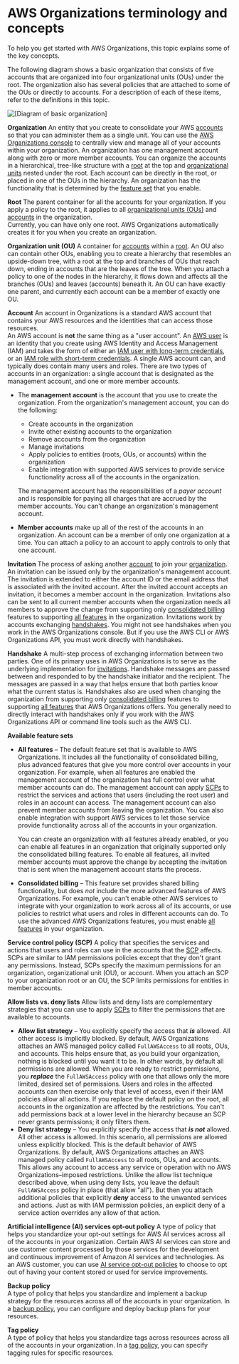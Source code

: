 # AWS Organizations terminology and concepts<a name="orgs_getting-started_concepts"></a>

To help you get started with AWS Organizations, this topic explains some of the key concepts\. 

The following diagram shows a basic organization that consists of five accounts that are organized into four organizational units \(OUs\) under the root\. The organization also has several policies that are attached to some of the OUs or directly to accounts\. For a description of each of these items, refer to the definitions in this topic\.

![\[Diagram of basic organization\]](http://docs.aws.amazon.com/organizations/latest/userguide/images/AccountOuDiagram.png)

**Organization**  <a name="org"></a>
An entity that you create to consolidate your AWS [accounts](#account) so that you can administer them as a single unit\. You can use the [AWS Organizations console](https://console.aws.amazon.com/organizations/) to centrally view and manage all of your accounts within your organization\. An organization has one management account along with zero or more member accounts\. You can organize the accounts in a hierarchical, tree\-like structure with a [root](#root) at the top and [organizational units](#organizationalunit) nested under the root\. Each account can be directly in the root, or placed in one of the OUs in the hierarchy\. An organization has the functionality that is determined by the [feature set](#feature-set) that you enable\. 

**Root**  <a name="root"></a>
The parent container for all the accounts for your organization\. If you apply a policy to the root, it applies to all [organizational units \(OUs\)](#organizationalunit) and [accounts](#account) in the organization\.  
Currently, you can have only one root\. AWS Organizations automatically creates it for you when you create an organization\.

**Organization unit \(OU\)**  <a name="organizationalunit"></a>
A container for [accounts](#account) within a [root](#root)\. An OU also can contain other OUs, enabling you to create a hierarchy that resembles an upside\-down tree, with a root at the top and branches of OUs that reach down, ending in accounts that are the leaves of the tree\. When you attach a policy to one of the nodes in the hierarchy, it flows down and affects all the branches \(OUs\) and leaves \(accounts\) beneath it\. An OU can have exactly one parent, and currently each account can be a member of exactly one OU\.

**Account**  <a name="account"></a>
An account in Organizations is a standard AWS account that contains your AWS resources and the identities that can access those resources\.   
An AWS account is **not** the same thing as a "user account"\. An [AWS user](https://docs.aws.amazon.com/IAM/latest/UserGuide/introduction_identity-management.html#intro-identity-users) is an identity that you create using AWS Identity and Access Management \(IAM\) and takes the form of either an [IAM user with long\-term credentials](https://docs.aws.amazon.com/IAM/latest/UserGuide/id_users.html), or an [IAM role with short\-term credentials](https://docs.aws.amazon.com/IAM/latest/UserGuide/id_roles.html)\. A single AWS account can, and typically does contain many users and roles\.
There are two types of accounts in an organization: a single account that is designated as the management account, and one or more member accounts\.  
+ The **management account** is the account that you use to create the organization\. From the organization's management account, you can do the following:
  + Create accounts in the organization
  + Invite other existing accounts to the organization
  + Remove accounts from the organization
  + Manage invitations
  + Apply policies to entities \(roots, OUs, or accounts\) within the organization
  + Enable integration with supported AWS services to provide service functionality across all of the accounts in the organization\.

  The management account has the responsibilities of a *payer account* and is responsible for paying all charges that are accrued by the member accounts\. You can't change an organization's management account\.
+ **Member accounts** make up all of the rest of the accounts in an organization\. An account can be a member of only one organization at a time\. You can attach a policy to an account to apply controls to only that one account\. 

**Invitation**  <a name="invite"></a>
The process of asking another [account](#account) to join your [organization](#org)\. An invitation can be issued only by the organization's management account\. The invitation is extended to either the account ID or the email address that is associated with the invited account\. After the invited account accepts an invitation, it becomes a member account in the organization\. Invitations also can be sent to all current member accounts when the organization needs all members to approve the change from supporting only [consolidated billing](#feature-set-cb-only) features to supporting [all features](#feature-set-all) in the organization\. Invitations work by accounts exchanging [handshakes](#handshake)\. You might not see handshakes when you work in the AWS Organizations console\. But if you use the AWS CLI or AWS Organizations API, you must work directly with handshakes\.

**Handshake**  <a name="handshake"></a>
A multi\-step process of exchanging information between two parties\. One of its primary uses in AWS Organizations is to serve as the underlying implementation for [invitations](#invite)\. Handshake messages are passed between and responded to by the handshake initiator and the recipient\. The messages are passed in a way that helps ensure that both parties know what the current status is\. Handshakes also are used when changing the organization from supporting only [consolidated billing](#feature-set-cb-only) features to supporting [all features](#feature-set-all) that AWS Organizations offers\. You generally need to directly interact with handshakes only if you work with the AWS Organizations API or command line tools such as the AWS CLI\.

**Available feature sets**  <a name="feature-set"></a>
+ <a name="feature-set-all"></a>**All features** – The default feature set that is available to AWS Organizations\. It includes all the functionality of consolidated billing, plus advanced features that give you more control over accounts in your organization\. For example, when all features are enabled the management account of the organization has full control over what member accounts can do\. The management account can apply [SCPs](orgs_manage_policies_scps.md) to restrict the services and actions that users \(including the root user\) and roles in an account can access\. The management account can also prevent member accounts from leaving the organization\. You can also enable integration with support AWS services to let those service provide functionality across all of the accounts in your organization\.

  You can create an organization with all features already enabled, or you can enable all features in an organization that originally supported only the consolidated billing features\. To enable all features, all invited member accounts must approve the change by accepting the invitation that is sent when the management account starts the process\.
+ <a name="feature-set-cb-only"></a>**Consolidated billing** – This feature set provides shared billing functionality, but does *not* include the more advanced features of AWS Organizations\. For example, you can't enable other AWS services to integrate with your organization to work across all of its accounts, or use policies to restrict what users and roles in different accounts can do\. To use the advanced AWS Organizations features, you must enable [all features](#feature-set-all) in your organization\.

**Service control policy \(SCP\)**  <a name="scp"></a>
A policy that specifies the services and actions that users and roles can use in the accounts that the [SCP](orgs_manage_policies_scps.md) affects\. SCPs are similar to IAM permissions policies except that they don't grant any permissions\. Instead, SCPs specify the maximum permissions for an organization, organizational unit \(OU\), or account\. When you attach an SCP to your organization root or an OU, the SCP limits permissions for entities in member accounts\. 

**Allow lists vs\. deny lists**  <a name="allowlist_denylist"></a>
Allow lists and deny lists are complementary strategies that you can use to apply [SCPs](orgs_manage_policies_scps.md) to filter the permissions that are available to accounts\.  
+ <a name="allowlist"></a>**Allow list strategy** – You explicitly specify the access that ***is*** allowed\. All other access is implicitly blocked\. By default, AWS Organizations attaches an AWS managed policy called `FullAWSAccess` to all roots, OUs, and accounts\. This helps ensure that, as you build your organization, nothing is blocked until you want it to be\. In other words, by default all permissions are allowed\. When you are ready to restrict permissions, you ***replace*** the `FullAWSAccess` policy with one that allows only the more limited, desired set of permissions\. Users and roles in the affected accounts can then exercise only that level of access, even if their IAM policies allow all actions\. If you replace the default policy on the root, all accounts in the organization are affected by the restrictions\. You can't add permissions back at a lower level in the hierarchy because an SCP never grants permissions; it only filters them\.
+ <a name="denylist"></a>**Deny list strategy** – You explicitly specify the access that ***is not*** allowed\. All other access is allowed\. In this scenario, all permissions are allowed unless explicitly blocked\. This is the default behavior of AWS Organizations\. By default, AWS Organizations attaches an AWS managed policy called `FullAWSAccess` to all roots, OUs, and accounts\. This allows any account to access any service or operation with no AWS Organizations–imposed restrictions\. Unlike the allow list technique described above, when using deny lists, you leave the default `FullAWSAccess` policy in place \(that allow "all"\)\. But then you attach additional policies that explicitly ***deny*** access to the unwanted services and actions\. Just as with IAM permission policies, an explicit deny of a service action overrides any allow of that action\.

**Artificial intelligence \(AI\) services opt\-out policy**  <a name="tag_policy"></a>
A type of policy that helps you standardize your opt\-out settings for AWS AI services across all of the accounts in your organization\. Certain AWS AI services can store and use customer content processed by those services for the development and continuous improvement of Amazon AI services and technologies\. As an AWS customer, you can use [AI service opt\-out policies](orgs_manage_policies_ai-opt-out.md) to choose to opt out of having your content stored or used for service improvements\. 

**Backup policy**  
A type of policy that helps you standardize and implement a backup strategy for the resources across all of the accounts in your organization\. In a [backup policy](orgs_manage_policies_backup.md), you can configure and deploy backup plans for your resources\. 

**Tag policy**  
A type of policy that helps you standardize tags across resources across all of the accounts in your organization\. In a [tag policy](orgs_manage_policies_tag-policies.md), you can specify tagging rules for specific resources\. 